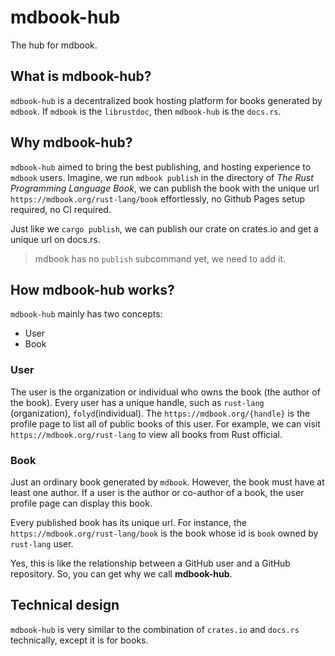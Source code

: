 # mdbook-hub

The hub for mdbook.

## What is mdbook-hub?

`mdbook-hub` is a decentralized book hosting platform for books generated by `mdbook`. If `mdbook` is the `librustdoc`, then `mdbook-hub` is the `docs.rs`.

## Why mdbook-hub?

`mdbook-hub` aimed to bring the best publishing, and hosting experience to `mdbook` users. Imagine, we run `mdbook publish` in the directory of *The Rust Programming Language Book*, we can publish the book with the unique url `https://mdbook.org/rust-lang/book` effortlessly, no Github Pages setup required, no CI required.

Just like we `cargo publish`, we can publish our crate on crates.io and get a unique url on docs.rs.

> mdbook has no `publish` subcommand yet, we need to add it.

## How mdbook-hub works?

`mdbook-hub` mainly has two concepts:

- User
- Book

### User

The user is the organization or individual who owns the book (the author of the book). Every user has a unique handle, such as `rust-lang` (organization), `folyd`(individual). The `https://mdbook.org/{handle}` is the profile page to list all of public books of this user. For example, we can visit `https://mdbook.org/rust-lang` to view all books from Rust official.

### Book

Just an ordinary book generated by `mdbook`. However, the book must have at least one author. If a user is the author or co-author of a book, the user profile page can display this book.

Every published book has its unique url. For instance, the `https://mdbook.org/rust-lang/book` is the book whose id is `book` owned by `rust-lang` user.

Yes, this is like the relationship between a GitHub user and a GitHub repository.  So, you can get why we call **mdbook-hub**.

## Technical design

`mdbook-hub` is very similar to the combination of `crates.io` and `docs.rs` technically, except it is for books. 


